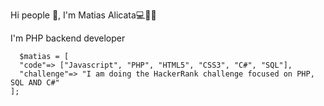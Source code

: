 Hi people 👋, I'm Matias Alicata💻👨‍💻

I'm PHP backend developer
```
  $matias = [
  "code"=> ["Javascript", "PHP", "HTML5", "CSS3", "C#", "SQL"],
  "challenge"=> "I am doing the HackerRank challenge focused on PHP, SQL AND C#"
];




